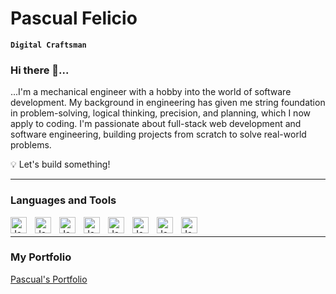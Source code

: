 # Pascual Felicio

**`Digital Craftsman`**

### Hi there 👋...
...I'm a mechanical engineer with a hobby into the world of software development. My background in engineering has given me string foundation in problem-solving, logical thinking, precision, and planning, which I now apply to coding. I'm passionate about full-stack web development and software engineering, building projects from scratch to solve real-world problems.

💡 Let's build something!

---

### Languages and Tools

<img align="left" alt="Javascript" width="26px" style="padding-right:10px;" src="https://cdn.jsdelivr.net/gh/devicons/devicon@latest/icons/javascript/javascript-plain.svg" />
<img align="left" alt="Javascript" width="26px" style="padding-right:10px;" src="https://cdn.jsdelivr.net/gh/devicons/devicon@latest/icons/html5/html5-plain.svg" />
<img align="left" alt="Javascript" width="26px" style="padding-right:10px;" src="https://cdn.jsdelivr.net/gh/devicons/devicon@latest/icons/css3/css3-plain.svg" />
<img align="left" alt="Javascript" width="26px" style="padding-right:10px;" src="https://cdn.jsdelivr.net/gh/devicons/devicon@latest/icons/react/react-original.svg" />
<img align="left" alt="Javascript" width="26px" style="padding-right:10px;" src="https://cdn.jsdelivr.net/gh/devicons/devicon@latest/icons/python/python-original.svg" />
<img align="left" alt="Javascript" width="26px" style="padding-right:10px;" src="https://cdn.jsdelivr.net/gh/devicons/devicon@latest/icons/git/git-original.svg" />
<img align="left" alt="Javascript" width="26px" style="padding-right:10px;" src="https://cdn.jsdelivr.net/gh/devicons/devicon@latest/icons/postgresql/postgresql-original-wordmark.svg" />
<img align="left" alt="Javascript" width="26px" style="padding-right:10px;" src="https://cdn.jsdelivr.net/gh/devicons/devicon@latest/icons/docker/docker-original-wordmark.svg" />


<br />

---

### My Portfolio

[Pascual's Portfolio](https://pascualdev.netlify.app/)

<!--
<details>
  <summary><h3>My Coding Journey</h3>
    I started to code during my mechanical engineering course, it all started with some basic VBA, for simulations, jumping fast to python, I saw that I was quite good at it, but did continue with my journey as a mechanical engineer, ended up working as a mechanical design engineer, mixing calculation, design and creativity.
  </summary>
</details>
-->

<!--
**PascualF/PascualF** is a ✨ _special_ ✨ repository because its `README.md` (this file) appears on your GitHub profile.

Here are some ideas to get you started:

- 🔭 I’m currently working on ...
- 🌱 I’m currently learning ...
- 👯 I’m looking to collaborate on ...
- 🤔 I’m looking for help with ...
- 💬 Ask me about ...
- 📫 How to reach me: ...
- 😄 Pronouns: ...
- ⚡ Fun fact: ...
-->
